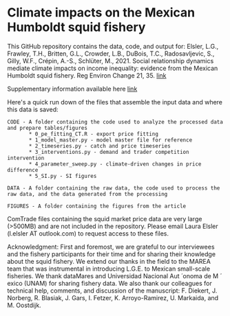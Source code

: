 # Climate impacts on the Mexican Humboldt squid fishery

This GitHub repository contains the data, code, and output for:
Elsler, L.G., Frawley, T.H., Britten, G.L., Crowder, L.B., DuBois, T.C., Radosavljevic, S., Gilly, W.F., Crépin, A.-S., Schlüter, M., 2021. Social relationship dynamics mediate climate impacts on income inequality: evidence from the Mexican Humboldt squid fishery. Reg Environ Change 21, 35. [link](https://doi.org/10.1007/s10113-021-01747-5)

Supplementary information available here [link](https://static-content.springer.com/esm/art%3A10.1007%2Fs10113-021-01747-5/MediaObjects/10113_2021_1747_MOESM1_ESM.pdf)

Here's a quick run down of the files that assemble the input data and where this data is saved:
    
    CODE - A folder containing the code used to analyze the processed data and prepare tables/figures
           * 0_pe_fitting_CT.R - export price fitting
           * 1_model_master.py - model master file for reference
           * 2_timeseries.py - catch and price timeseries 
           * 3_interventions.py - demand and trader competition intervention
           * 4_parameter_sweep.py - climate-driven changes in price difference 
           * 5_SI.py - SI figures

    DATA - A folder containing the raw data, the code used to process the raw data, and the data generated from the processing
    
    FIGURES - A folder containing the figures from the article 


ComTrade files containing the squid market price data are very large (>500MB) and are not included in the repository. Please email Laura Elsler (l.elsler AT outlook.com) to request access to these files.

Acknowledgment: First and foremost, we are grateful to our interviewees and the fishery participants for their time and for sharing their knowledge about the squid fishery. We extend our thanks in the field to the MAREA team that was instrumental in introducing L.G.E. to Mexican small-scale fisheries. We thank dataMares and Universidad Nacional Aut ́ onoma de M ́ exico (UNAM) for sharing fishery data. We also thank our colleagues for technical help, comments, and discussion of the manuscript: F. Diekert, J. Norberg, R. Blasiak, J. Gars, I. Fetzer, K. Arroyo-Ramirez, U. Markaida, and M. Oostdijk.


